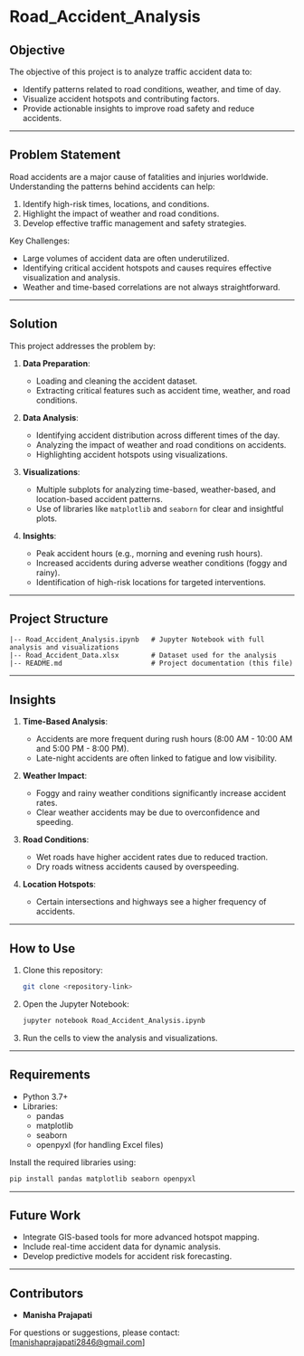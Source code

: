 # Road_Accident_Analysis


## Objective
The objective of this project is to analyze traffic accident data to:
- Identify patterns related to road conditions, weather, and time of day.
- Visualize accident hotspots and contributing factors.
- Provide actionable insights to improve road safety and reduce accidents.

---

## Problem Statement
Road accidents are a major cause of fatalities and injuries worldwide. Understanding the patterns behind accidents can help:
1. Identify high-risk times, locations, and conditions.
2. Highlight the impact of weather and road conditions.
3. Develop effective traffic management and safety strategies.

Key Challenges:
- Large volumes of accident data are often underutilized.
- Identifying critical accident hotspots and causes requires effective visualization and analysis.
- Weather and time-based correlations are not always straightforward.

---

## Solution
This project addresses the problem by:
1. **Data Preparation**:
   - Loading and cleaning the accident dataset.
   - Extracting critical features such as accident time, weather, and road conditions.

2. **Data Analysis**:
   - Identifying accident distribution across different times of the day.
   - Analyzing the impact of weather and road conditions on accidents.
   - Highlighting accident hotspots using visualizations.

3. **Visualizations**:
   - Multiple subplots for analyzing time-based, weather-based, and location-based accident patterns.
   - Use of libraries like `matplotlib` and `seaborn` for clear and insightful plots.

4. **Insights**:
   - Peak accident hours (e.g., morning and evening rush hours).
   - Increased accidents during adverse weather conditions (foggy and rainy).
   - Identification of high-risk locations for targeted interventions.

---

## Project Structure
```
|-- Road_Accident_Analysis.ipynb   # Jupyter Notebook with full analysis and visualizations
|-- Road_Accident_Data.xlsx        # Dataset used for the analysis
|-- README.md                      # Project documentation (this file)
```

---

## Insights
1. **Time-Based Analysis**:
   - Accidents are more frequent during rush hours (8:00 AM - 10:00 AM and 5:00 PM - 8:00 PM).
   - Late-night accidents are often linked to fatigue and low visibility.

2. **Weather Impact**:
   - Foggy and rainy weather conditions significantly increase accident rates.
   - Clear weather accidents may be due to overconfidence and speeding.

3. **Road Conditions**:
   - Wet roads have higher accident rates due to reduced traction.
   - Dry roads witness accidents caused by overspeeding.

4. **Location Hotspots**:
   - Certain intersections and highways see a higher frequency of accidents.

---

## How to Use
1. Clone this repository:
   ```bash
   git clone <repository-link>
   ```

2. Open the Jupyter Notebook:
   ```bash
   jupyter notebook Road_Accident_Analysis.ipynb
   ```

3. Run the cells to view the analysis and visualizations.

---

## Requirements
- Python 3.7+
- Libraries:
  - pandas
  - matplotlib
  - seaborn
  - openpyxl (for handling Excel files)

Install the required libraries using:
```bash
pip install pandas matplotlib seaborn openpyxl
```

---

## Future Work
- Integrate GIS-based tools for more advanced hotspot mapping.
- Include real-time accident data for dynamic analysis.
- Develop predictive models for accident risk forecasting.

---

## Contributors
- **Manisha Prajapati**

For questions or suggestions, please contact: [manishaprajapati2846@gmail.com]
